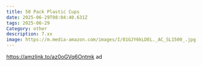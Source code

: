 ```yaml
---
title: 50 Pack Plastic Cups
date: 2025-06-29T08:04:40.631Z
tags: 2025-06-29
Category: other
description: 7.xx
image: https://m.media-amazon.com/images/I/81GJY6kLDEL._AC_SL1500_.jpg
---
```

https://amzlink.to/az0oGVq6Ontmk ad